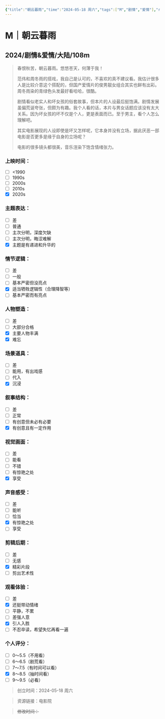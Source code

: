 ```yaml
---
{"title":"朝云暮雨","time":"2024-05-18 周六","tags":["M","剧情","爱情"],"rating":"8.5","dg-publish":true,"permalink":"/300 评价/M电影/新近看过/朝云暮雨/","dgPassFrontmatter":true,"created":"2024-05-18T18:44:10.361+08:00","updated":"2024-05-18T19:07:31.582+08:00"}
---
```


# M｜朝云暮雨
## 2024/剧情&爱情/大陆/108m
>春恨秋苦，朝云暮雨。悠悠苍天，何薄于我！
>
>范伟和周冬雨的搭戏，我自己是认可的，不喜欢的真不建议看。我估计很多人是比较介意这个搭配的，但国产爱情片的俊男靓女组合其实也鲜有出彩。周冬雨染的青绿色头发最好看哈哈，很酷。
>
>剧情看似老实人和坏女孩的俗套故事，但本片的人设最后挺饱满。剧情发展虽偏荒诞夸张，但颇为有趣。我个人看的话，本片与男女话题应该没有太大关系。因为坏女孩的坏不仅是个人，更是表面而已。至于男主，看个人怎么理解吧。
>
>其实电影展现的人设即使是坏又怎样呢，它本身并没有立场，据此厌恶一部电影是否更多是缘于自身的立场呢？
>
>电影的很多镜头都很美，音乐渲染下饱含情绪张力。
### 上映时间：
- [ ] <1990
- [ ] 1990s
- [ ] 2000s
- [ ] 2010s
- [x] 2020s
### 主题表达：
- [ ] 差
- [ ] 普通
- [ ] 主次分明，深度欠缺
- [ ] 主次分明，晦涩难解
- [x] 主题是有递进和升华的
### 情节逻辑：
- [ ] 差
- [ ] 一般
- [ ] 基本严密但没亮点
- [x] 适当牺牲逻辑性（合理降智等）
- [ ] 基本严密而有亮点
### 人物塑造：
- [ ] 差
- [ ] 大部分合格
- [x] 主要人物丰满
- [x] 难忘
### 场景道具：
- [ ] 差
- [ ] 能用，有出戏感
- [ ] 代入
- [x] 沉浸
### 叙事结构：
- [ ] 差
- [ ] 正常
- [ ] 有创意但未必有必要
- [x] 有创意且有一定作用
### 视觉画面：
- [ ] 差
- [ ] 能看
- [ ] 不错
- [ ] 有惊艳之处
- [x] 享受
### 声音感受：
- [ ] 差
- [ ] 能听
- [ ] 恰当
- [x] 有惊艳之处
- [ ] 享受
### 剪辑后期：
- [ ] 差
- [ ] 无感
- [x] 精彩片段
- [ ] 剪出艺术性
### 观看体验：
- [ ] 差
- [x] 还挺带动情绪
- [ ] 平静，不累
- [ ] 差强人意
- [x] 引人入胜
- [ ] 不忍卒读，希望失忆再看一遍
### 个人评分：
- [ ] 0～5.5（不用看）
- [ ] 6～6.5（剧荒看）
- [ ] 7～7.5（有时间可以看）
- [x] 8～8.5（抽时间看）
- [ ] 9～9.5（必看）

>创立时间：2024-05-18 周六

>资源链接：电影院

>~~修改时间：~~



